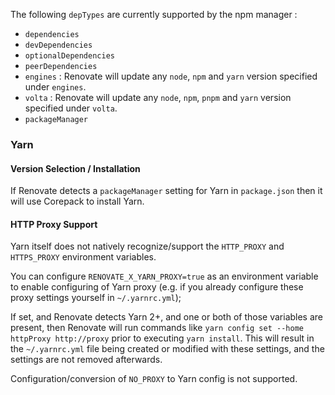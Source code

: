 The following `depTypes` are currently supported by the npm manager :

- `dependencies`
- `devDependencies`
- `optionalDependencies`
- `peerDependencies`
- `engines` : Renovate will update any `node`, `npm` and `yarn` version specified under `engines`.
- `volta` : Renovate will update any `node`, `npm`, `pnpm` and `yarn` version specified under `volta`.
- `packageManager`

### Yarn

#### Version Selection / Installation

If Renovate detects a `packageManager` setting for Yarn in `package.json` then it will use Corepack to install Yarn.

#### HTTP Proxy Support

Yarn itself does not natively recognize/support the `HTTP_PROXY` and `HTTPS_PROXY` environment variables.

You can configure `RENOVATE_X_YARN_PROXY=true` as an environment variable to enable configuring of Yarn proxy (e.g. if you already configure these proxy settings yourself in `~/.yarnrc.yml`);

If set, and Renovate detects Yarn 2+, and one or both of those variables are present, then Renovate will run commands like `yarn config set --home httpProxy http://proxy` prior to executing `yarn install`.
This will result in the `~/.yarnrc.yml` file being created or modified with these settings, and the settings are not removed afterwards.

Configuration/conversion of `NO_PROXY` to Yarn config is not supported.
